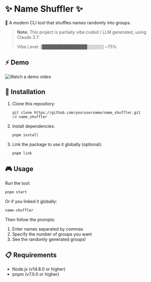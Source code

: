 # ✨ Name Shuffler ✨

🔀 A modern CLI tool that shuffles names randomly into groups.

> **Note:** This project is partially vibe coded / LLM generated, using Claude 3.7:
>
> Vibe Level: [███████████████▒▒▒▒▒] ~75%

## ⚡ Demo

![Watch a demo video](./assets/demo.avif)

## 🚀 Installation

1. Clone this repository:

   ```bash
   git clone https://github.com/yourusername/name_shuffler.git
   cd name_shuffler
   ```

2. Install dependencies:

   ```bash
   pnpm install
   ```

3. Link the package to use it globally (optional):

   ```bash
   pnpm link
   ```

## 🎮 Usage

Run the tool:

```bash
pnpm start
```

Or if you linked it globally:

```bash
name-shuffler
```

Then follow the prompts:

1. Enter names separated by commas
2. Specify the number of groups you want
3. See the randomly generated groups!

## 📋 Requirements

- Node.js (v14.8.0 or higher)
- pnpm (v7.0.0 or higher)

